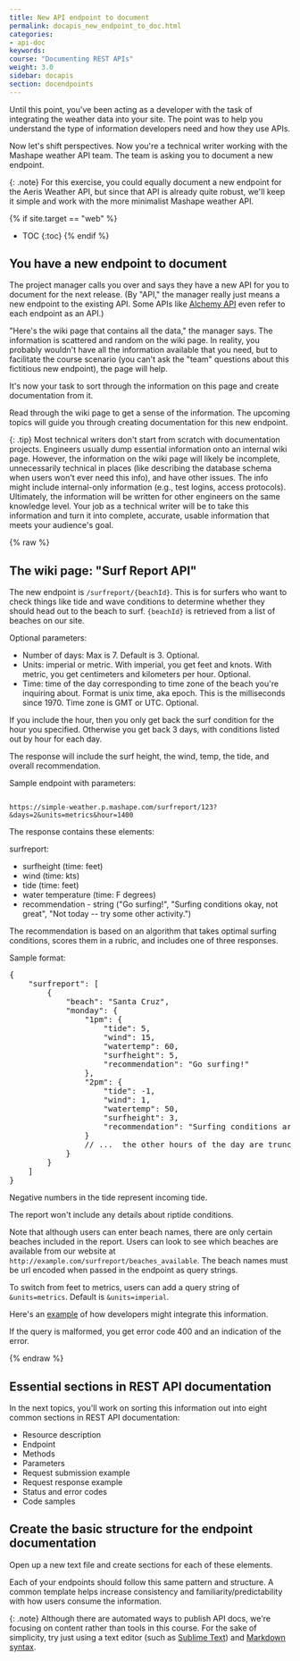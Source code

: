```yaml
---
title: New API endpoint to document
permalink: docapis_new_endpoint_to_doc.html
categories:
- api-doc
keywords:
course: "Documenting REST APIs"
weight: 3.0
sidebar: docapis
section: docendpoints
---
```


Until this point, you've been acting as a developer with the task of integrating the weather data into your site. The point was to help you understand the type of information developers need and how they use APIs.

Now let's shift perspectives. Now you're a technical writer working with the Mashape weather API team. The team is asking you to document a new endpoint.

{: .note}
For this exercise, you could equally document a new endpoint for the Aeris Weather API, but since that API is already quite robust, we'll keep it simple and work with the more minimalist Mashape weather API.

{% if site.target == "web" %}
* TOC
{:toc}
{% endif %}

## You have a new endpoint to document

The project manager calls you over and says they have a new API for you to document for the next release. (By "API," the manager really just means a new endpoint to the existing API. Some APIs like [Alchemy API](http://www.alchemyapi.com/api/) even refer to each endpoint as an API.)

"Here's the wiki page that contains all the data," the manager says. The information is scattered and random on the wiki page. In reality, you probably wouldn't have all the information available that you need, but to facilitate the course scenario (you can't ask the "team" questions about this fictitious new endpoint), the page will help.

It's now your task to sort through the information on this page and create documentation from it.

Read through the wiki page to get a sense of the information. The upcoming topics will guide you through creating documentation for this new endpoint.

{: .tip}
Most technical writers don't start from scratch with documentation projects. Engineers usually dump essential information onto an internal wiki page. However, the information on the wiki page will likely be incomplete, unnecessarily technical in places (like describing the database schema when users won't ever need this info), and have other issues. The info might include internal-only information (e.g., test logins, access protocols). Ultimately, the information will be written for other engineers on the same knowledge level. Your job as a technical writer will be to take this information and turn it into complete, accurate, usable information that meets your audience's goal.

<div class="docSample">{% raw %}
<h2>The wiki page: "Surf Report API"</h2>

<p>The new endpoint is <code>/surfreport/{beachId}</code>. This is for surfers who want to check things like tide and wave conditions to determine whether they should head out to the beach to surf. <code>{beachId}</code> is retrieved from a list of beaches on our site.</p>

<p>Optional parameters: </p>

<ul>
<li>Number of days: Max is 7. Default is 3. Optional.</li>
<li>Units: imperial or metric. With imperial, you get feet and knots. With metric, you get centimeters and kilometers per hour. Optional.</li>
<li>Time: time of the day corresponding to time zone of the beach you're inquiring about. Format is unix time, aka epoch. This is the milliseconds since 1970. Time zone is GMT or UTC. Optional.</li>
</ul>

<p>If you include the hour, then you only get back the surf condition for the hour you specified. Otherwise you get back 3 days, with conditions listed out by hour for each day. </p>

<p>The response will include the surf height, the wind, temp, the tide, and overall recommendation.</p>

<p>Sample endpoint with parameters: </p>

<code>
https://simple-weather.p.mashape.com/surfreport/123?&days=2&units=metrics&hour=1400
</code>

<p>The response contains these elements:</p>

<p>surfreport: </p>

<ul>
<li>surfheight (time: feet)</li>
<li>wind (time: kts)</li>
<li>tide (time: feet)</li>
<li>water temperature (time: F degrees)</li>
<li>recommendation - string ("Go surfing!", "Surfing conditions okay, not great", "Not today -- try some other activity.")</li>
</ul>

<p>The recommendation is based on an algorithm that takes optimal surfing conditions, scores them in a rubric, and includes one of three responses.</p>

<p>Sample format:</p>

<pre>
{
    "surfreport": [
        {
            "beach": "Santa Cruz",
            "monday": {
                "1pm": {
                    "tide": 5,
                    "wind": 15,
                    "watertemp": 60,
                    "surfheight": 5,
                    "recommendation": "Go surfing!"
                },
                "2pm": {
                    "tide": -1,
                    "wind": 1,
                    "watertemp": 50,
                    "surfheight": 3,
                    "recommendation": "Surfing conditions are okay, not great"
                }
                // ...  the other hours of the day are truncated here.
            }
        }
    ]
}
</pre>

<p>Negative numbers in the tide represent incoming tide.</p>

<p>The report won't include any details about riptide conditions. </p>

<p>Note that although users can enter beach names, there are only certain beaches included in the report. Users can look to see which beaches are available from our website at <code>http://example.com/surfreport/beaches_available</code>. The beach names must be url encoded when passed in the endpoint as query strings.</p>

<p>To switch from feet to metrics, users can add a query string of <code>&units=metrics</code>. Default is <code>&units=imperial</code>.</p>

<p>Here's an <a href="http://www.surfline.com/surf-report/south-beach-ca-northern-california_5088/">example</a> of how developers might integrate this information.</p>

<p>If the query is malformed, you get error code 400 and an indication of the error.</p>
</div>
{% endraw %}

## Essential sections in REST API documentation

In the next topics, you'll work on sorting this information out into eight common sections in REST API documentation:

* Resource description
* Endpoint
* Methods
* Parameters
* Request submission example
* Request response example
* Status and error codes
* Code samples

## Create the basic structure for the endpoint documentation

Open up a new text file and create sections for each of these elements.

Each of your endpoints should follow this same pattern and structure. A common template helps increase consistency and familiarity/predictability with how users consume the information.

{: .note}
Although there are automated ways to publish API docs, we're focusing on content rather than tools in this course. For the sake of simplicity, try just using a text editor (such as [Sublime Text](https://www.sublimetext.com/)) and [Markdown syntax](https://help.github.com/articles/github-flavored-markdown).

